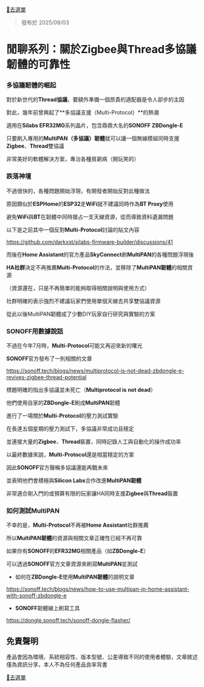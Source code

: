 [🧾去選單](../../README.md)

> 發布於 2025/09/03

# 閒聊系列：關於Zigbee與Thread多協議韌體的可靠性

### 多協議韌體的崛起

對於新世代的**Thread協議**，要額外準備一個昂貴的適配器是令人卻步的主因

對此，幾年前曾興起了**多協議支援（Multi-Protocol）**的熱潮

適用在**Silabs EFR32MG**系列晶片，包含鼎鼎大名的**SONOFF ZBDongle-E**

只要刷入專用的**MultiPAN（多協議）韌體**就可以讓一個無線模組同時支援**Zigbee**、**Thread**雙協議

非常美好的軟體解決方案，專治各種貧窮病（開玩笑的）

### 跌落神壇

不過很快的，各種問題開始浮現，有開發者開始反對此種做法

原因類似於**ESPHome**的**ESP32**走**WiFi**就不建議同時作為**BT Proxy**使用

避免**WiFi**與**BT**在韌體中同時搶占一支天線資源，從而導致資料遺漏問題

以下是之前其中一個反對**Multi-Protocol**討論的貼文內容

https://github.com/darkxst/silabs-firmware-builder/discussions/41

而後在**Home Assistant**的官方產品**SkyConnect**刷**MultiPAN**的各種問題浮現後

**HA社群**決定不再推薦**Multi-Protocol**的作法，並移除了**MultiPAN韌體**的相關資源

（資源還在，只是不再簡單的能夠取得相關說明與使用方式）

社群明確的表示強烈不建議玩家們使用單個天線去共享雙協議資源

從此以後MultiPAN韌體成了少數DIY玩家自行研究與實驗的方案

### SONOFF用數據說話

不過在今年7月時，**Multi-Protocol**可能又再迎來新的曙光

**SONOFF**官方發布了一則相關的文章

https://sonoff.tech/blogs/news/multiprotocol-is-not-dead-zbdongle-e-revives-zigbee-thread-potential

標題明確的指出多協議並未死亡（**Multiprotocol is not dead**）

他們使用自家的**ZBDongle-E**刷成**MultiPAN**韌體

進行了一場關於**Multi-Protocol**的壓力測試實驗

在長達五個星期的壓力測試下，多協議非常成功且穩定

並連接大量的**Zigbee**、**Thread**裝置，同時記錄人工與自動化的操作成功率

以最終數據來說，**Multi-Protocol**還是相當穩定的方案

因此**SONOFF**官方聲稱多協議還能再戰未來

並表明他們會積極與**Silicon Labs**合作改進**MultiPAN韌體**

非常適合剛入門的或預算有限的玩家讓HA同時支援**Zigbee**與**Thread**裝置

### 如何測試MultiPAN

不幸的是，**Multi-Protocol**不再被**Home Assistant**社群推薦

所以**MultiPAN韌體**的資源與相關文章正確性已經不再可靠

如果你有**SONOFF**的**EFR32MG**相關產品（如**ZBDongle-E**）

可以透過**SONOFF**官方文章資源來刷寫**MultiPAN**並測試

- 如何在**ZBDongle-E**使用**MultiPAN韌體**的說明文章

https://sonoff.tech/blogs/news/how-to-use-multipan-in-home-assistant-with-sonoff-zbdongle-e

- **SONOFF**韌體線上刷寫工具

https://dongle.sonoff.tech/sonoff-dongle-flasher/

## 免責聲明

產品會因為環境、系統相容性、版本型號、公差導致不同的使用者體驗，文章敘述僅為資訊分享，本人不為任何產品良率背書

[🧾去選單](../../README.md)
